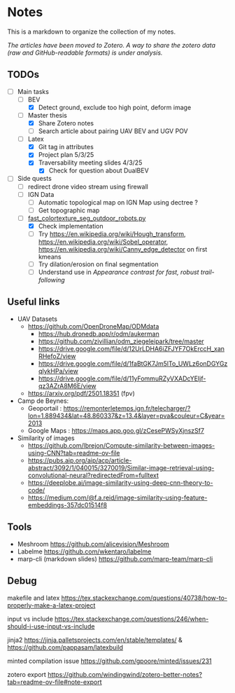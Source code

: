 Notes
===

This is a markdown to organize the collection of my notes.

_The articles have been moved to Zotero. A way to share the zotero data (raw and GitHub-readable
formats) is under analysis._

## TODOs

- [ ] Main tasks
  - [ ] BEV
    - [x] Detect ground, exclude too high point, deform image
  - [ ] Master thesis
    - [x] Share Zotero notes
    - [ ] Search article about pairing UAV BEV and UGV POV
  - [ ] Latex
    - [x] Git tag in attributes
    - [x] Project plan 5/3/25
    - [x] Traversability meeting slides 4/3/25
      - [x] Check for question about DualBEV
- [ ] Side quests
  - [ ] redirect drone video stream using firewall
  - [ ] IGN Data
    - [ ] Automatic topological map on IGN Map using dectree ?
    - [ ] Get topographic map
  - [ ] [fast_colortexture_seg_outdoor_robots.py](../scripts/fast_colortexture_seg_outdoor_robots.py)
    - [x] Check implementation
    - [ ] Try https://en.wikipedia.org/wiki/Hough_transform, https://en.wikipedia.org/wiki/Sobel_operator,
      https://en.wikipedia.org/wiki/Canny_edge_detector on first kmeans
    - [ ] Try dilation/erosion on final segmentation
    - [ ] Understand use in _Appearance contrast for fast, robust trail-following_

## Useful links

- UAV Datasets
    - https://github.com/OpenDroneMap/ODMdata
        - https://hub.dronedb.app/r/odm/aukerman
        - https://github.com/zivillian/odm_ziegeleipark/tree/master
        - https://drive.google.com/file/d/12UrLDHA6iZFJYF7OkErccH_xanRHefoZ/view
        - https://drive.google.com/file/d/1faBtGK7Jm5lTo_UWLz6onDGYGzqlykHPa/view
        - https://drive.google.com/file/d/11yFommuRZyVXADcYEIjf-qz3AZrA8M6E/view
    - https://arxiv.org/pdf/2501.18351 (fpv)
- Camp de Beynes:
    - Geoportail :
      https://remonterletemps.ign.fr/telecharger/?lon=1.889434&lat=48.860337&z=13.4&layer=pva&couleur=C&year=2013
    - Google Maps : https://maps.app.goo.gl/zCesePWSyXjnszSf7
- Similarity of images
    - https://github.com/lbrejon/Compute-similarity-between-images-using-CNN?tab=readme-ov-file
    - https://pubs.aip.org/aip/acp/article-abstract/3092/1/040015/3270019/Similar-image-retrieval-using-convolutional-neural?redirectedFrom=fulltext
    - https://deeplobe.ai/image-similarity-using-deep-cnn-theory-to-code/
    - https://medium.com/@f.a.reid/image-similarity-using-feature-embeddings-357dc01514f8

## Tools

- Meshroom https://github.com/alicevision/Meshroom
- Labelme https://github.com/wkentaro/labelme
- marp-cli (markdown slides) https://github.com/marp-team/marp-cli

## Debug

makefile and latex https://tex.stackexchange.com/questions/40738/how-to-properly-make-a-latex-project

input vs include https://tex.stackexchange.com/questions/246/when-should-i-use-input-vs-include

jinja2 https://jinja.palletsprojects.com/en/stable/templates/ & https://github.com/pappasam/latexbuild

minted compilation issue https://github.com/gpoore/minted/issues/231

zotero export https://github.com/windingwind/zotero-better-notes?tab=readme-ov-file#note-export
